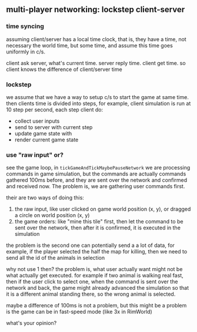 



## multi-player networking: lockstep client-server


### time syncing

assuming client/server has a local time clock,
that is, they have a time, not necessary the world time,
but some time, and assume this time goes uniformly in c/s.

client ask server, what's current time.
server reply time.
client get time.
so client knows the difference of client/server time


### lockstep

we assume that we have a way to setup c/s to start the game at same time.
then clients time is divided into steps,
for example, client simulation is run at 10 step per second,
each step client do:

* collect user inputs
* send to server with current step
* update game state with 
* render current game state


### use "raw input" or?


see the game loop, in `tickGameAndTickMaybePauseNetwork` we are processing commands in game simulation, but the commands are actually commands gathered 100ms before, and they are sent over the network and confirmed and received now. The problem is, we are gathering user commands first.

their are two ways of doing this:

1. the raw input, like user clicked on game world position (x, y), or dragged a circle on world position (x, y)
2. the game orders: like  "mine this tile" first, then let the command to be sent over the network, then after it is confirmed, it is executed in the simulation

the problem is the second one can potentially send a a lot of data, for example, if the player selected the half the map for killing, then we need to send all the id of the animals in selection

why not use 1 then? the problem is, what user actually want might not be what actually get executed. for example if two animal is walking real fast, then if the user click to select one, when the command is sent over the network and back, the game might already advanced the simulation so that it is a different animal standing there, so the wrong animal is selected.


maybe a difference of 100ms is not a problem, but this might be a problem is the game can be in fast-speed mode (like 3x in RimWorld)

what's your opinion?